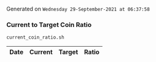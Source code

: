 Generated on `Wednesday 29-September-2021 at 06:37:58`

### Current to Target Coin Ratio
`current_coin_ratio.sh`

Date|Current|Target|Ratio
---|---|---|---
